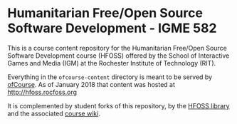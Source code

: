 
# Humanitarian Free/Open Source Software Development - IGME 582

This is a course content repository for the Humanitarian Free/Open Source
Software Development course (HFOSS) offered by the School of Interactive
Games and Media (IGM) at the Rochester Institute of Technology (RIT).

Everything in the ```ofcourse-content``` directory is meant to be served by [ofCourse](https://github.com/ryansb/ofcourse).
As of January 2018 that content was hosted at http://hfoss.rocfoss.org

It is complemented by student forks of this repository, by the [HFOSS library](https://github.com/ritjoe/hfoss-library) and the associated [course wiki](https://github.com/ritjoe/hfoss/wiki).

